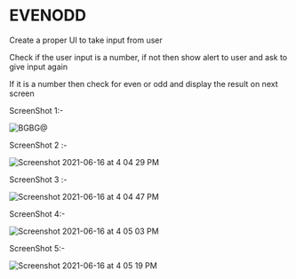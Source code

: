 # EVENODD



Create a proper UI to take input from user 

Check if the user input is a number, if not then show alert to user and ask to give input again

If it is a number then check for even or odd and display the result on next screen

 
 ScreenShot 1:- 
 
 
![BGBG@](https://user-images.githubusercontent.com/81225289/122205738-34361600-cebe-11eb-871c-cbafef8c48a2.jpg)


ScreenShot 2 :- 


![Screenshot 2021-06-16 at 4 04 29 PM](https://user-images.githubusercontent.com/81225289/122205778-3dbf7e00-cebe-11eb-80bd-48506d409411.png)


ScreenShot 3 :-


![Screenshot 2021-06-16 at 4 04 47 PM](https://user-images.githubusercontent.com/81225289/122205802-43b55f00-cebe-11eb-8821-1e0bc13e22be.png)


ScreenShot  4:-


![Screenshot 2021-06-16 at 4 05 03 PM](https://user-images.githubusercontent.com/81225289/122205848-52037b00-cebe-11eb-8e6c-fd8afe140c67.png)


ScreenShot  5:- 


![Screenshot 2021-06-16 at 4 05 19 PM](https://user-images.githubusercontent.com/81225289/122205879-5d56a680-cebe-11eb-8346-b28dfb71e882.png)


